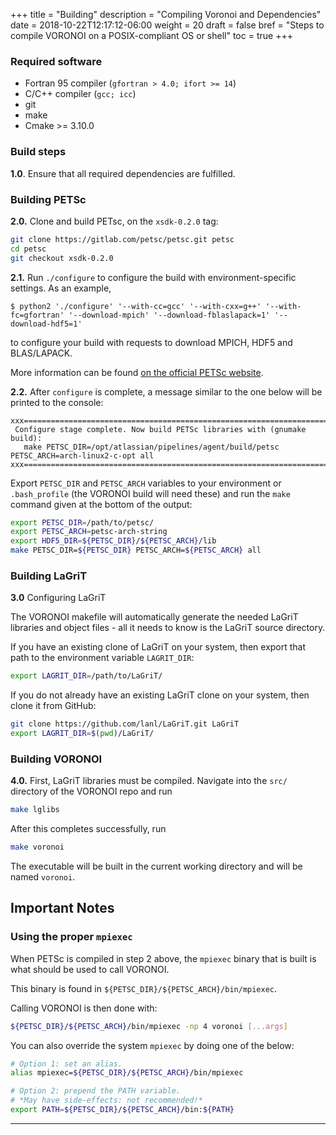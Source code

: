 +++
title = "Building"
description = "Compiling Voronoi and Dependencies"
date = 2018-10-22T12:17:12-06:00
weight = 20
draft = false
bref = "Steps to compile VORONOI on a POSIX-compliant OS or shell"
toc = true
+++


### Required software ###

* Fortran 95 compiler (`gfortran > 4.0; ifort >= 14`)
* C/C++ compiler (`gcc; icc`)
* git
* make
* Cmake >= 3.10.0

### Build steps ###

**1.0**. Ensure that all required dependencies are fulfilled.

### Building PETSc ###

**2.0.** Clone and build PETsc, on the `xsdk-0.2.0` tag:

```sh
git clone https://gitlab.com/petsc/petsc.git petsc
cd petsc
git checkout xsdk-0.2.0
```

**2.1.** Run `./configure` to configure the build with environment-specific settings. As an example,

```
$ python2 './configure' '--with-cc=gcc' '--with-cxx=g++' '--with-fc=gfortran' '--download-mpich' '--download-fblaslapack=1' '--download-hdf5=1'
```

to configure your build with requests to download MPICH, HDF5 and BLAS/LAPACK.

More information can be found [on the official PETSc website](https://www.mcs.anl.gov/petsc/documentation/installation.html).

**2.2.** After `configure` is complete, a message similar to the one below
will be printed to the console:

```
xxx=========================================================================xxx
 Configure stage complete. Now build PETSc libraries with (gnumake build):
   make PETSC_DIR=/opt/atlassian/pipelines/agent/build/petsc PETSC_ARCH=arch-linux2-c-opt all
xxx=========================================================================xxx
```

Export `PETSC_DIR` and `PETSC_ARCH` variables to your environment or
`.bash_profile` (the VORONOI build will need these) and run the `make` command
given at the bottom of the output:

```sh
export PETSC_DIR=/path/to/petsc/
export PETSC_ARCH=petsc-arch-string
export HDF5_DIR=${PETSC_DIR}/${PETSC_ARCH}/lib
make PETSC_DIR=${PETSC_DIR} PETSC_ARCH=${PETSC_ARCH} all
```

### Building LaGriT ###

**3.0** Configuring LaGriT

The VORONOI makefile will automatically generate the needed LaGriT libraries
and object files - all it needs to know is the LaGriT source directory.

If you have an existing clone of LaGriT on your system, then export that path
to the environment variable `LAGRIT_DIR`:

```sh
export LAGRIT_DIR=/path/to/LaGriT/
```

If you do not already have an existing LaGriT clone on your system,
then clone it from GitHub:

```sh
git clone https://github.com/lanl/LaGriT.git LaGriT
export LAGRIT_DIR=$(pwd)/LaGriT/
```

### Building VORONOI ###

**4.0.** First, LaGriT libraries must be compiled. Navigate into the `src/` directory 
of the VORONOI repo and run

```sh
make lglibs
```

After this completes successfully, run

```sh
make voronoi
```

The executable will be built in the current working directory and will be named `voronoi`.

## Important Notes

### Using the proper `mpiexec`

When PETSc is compiled in step 2 above, the `mpiexec` binary that is built 
is what should be used to call VORONOI.

This binary is found in `${PETSC_DIR}/${PETSC_ARCH}/bin/mpiexec`.

Calling VORONOI is then done with:

```sh
${PETSC_DIR}/${PETSC_ARCH}/bin/mpiexec -np 4 voronoi [...args]
```

You can also override the system `mpiexec` by doing one of the below:

```sh
# Option 1: set an alias.
alias mpiexec=${PETSC_DIR}/${PETSC_ARCH}/bin/mpiexec

# Option 2: prepend the PATH variable.
# *May have side-effects: not recommended!*
export PATH=${PETSC_DIR}/${PETSC_ARCH}/bin:${PATH}
```

------------------------------------
